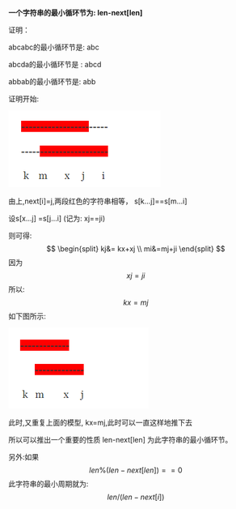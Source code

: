**一个字符串的最小循环节为: len-next[len]** 

证明：

abcabc的最小循环节是: abc

abcda的最小循环节是 : abcd

abbab的最小循环节是: abb



证明开始:

![](pic1.png)

由上,next[i]=j,两段红色的字符串相等， s[k...j]==s[m...i]

设s[x...j] =s[j...i] (记为: xj==ji)

则可得:
$$
\begin{split}
kj&= kx+xj  \\
mi&=mj+ji
\end{split}
$$
因为
$$
xj=ji
$$
所以:
$$
kx=mj
$$
如下图所示:

![](pic2.png)



此时,又重复上面的模型, kx=mj,此时可以一直这样地推下去

所以可以推出一个重要的性质 len-next[len] 为此字符串的最小循环节。

另外:如果
$$
len \% (len -next[len]) ==0
$$
此字符串的最小周期就为:
$$
len/(len-next[i])
$$
